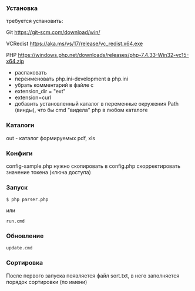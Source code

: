 ### Установка

требуется установить: 

Git https://git-scm.com/download/win/

VCRedist https://aka.ms/vs/17/release/vc_redist.x64.exe

PHP https://windows.php.net/downloads/releases/php-7.4.33-Win32-vc15-x64.zip
* распаковать
* переименовать php.ini-development в php.ini
* убрать комментарий в файле с
* extension_dir = "ext"
* extension=curl
* добавить установленный каталог в переменные окружения Path (винды), что бы cmd "видела" php в любом каталоге


### Каталоги

out - каталог формируемых pdf, xls

### Конфиги

config-sample.php нужно скопировать в config.php 
скорректировать значение токена (ключа доступа)

### Запуск

`$ php parser.php`

или

`run.cmd`

### Обновление

`update.cmd`

### Сортировка

После первого запуска появляется файл sort.txt, в него заполняется порядок сортировки (по имени)